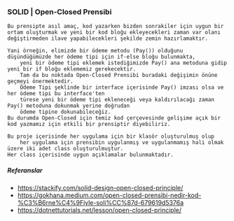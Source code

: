 ### SOLID | Open-Closed Prensibi

```
Bu prensipte asıl amaç, kod yazarken bizden sonrakiler için uygun bir ortam oluşturmak ve yeni bir kod bloğu ekleyecekleri zaman var olanı değiştirmeden ilave yapabilecekleri şekilde zemin hazırlamaktır.

Yani örneğin, elimizde bir ödeme metodu (Pay()) olduğunu düşündüğümüzde her ödeme tipi için if-else bloğu bulunmakta,
	yeni bir ödeme tipi eklemek istediğimizde Pay() ana metoduna gidip yeni bir if bloğu eklememiz gerekecektir.
	Tam da bu noktada Open-Closed Prensibi buradaki değişimin önüne geçmeyi önermektedir.
	Ödeme Tipi şeklinde bir interface içerisinde Pay() imzası olsa ve her ödeme tipi bu interface'ten
	türese yeni bir ödeme tipi ekleneceği veya kaldırılacağı zaman Pay() metoduna dokunmak yerine doğrudan
	ödeme tipine dokunabileceğiz.
Bu durumda Open-Closed için temiz kod çerçevesinde gelişime açık bir kod yazmamız için etkili bir prensiptir diyebiliriz.
```

```
Bu proje içerisinde her uygulama için bir klasör oluşturulmuş olup 
	her uygulama için prensibin uygulanmış ve uygulanmamış hali olmak üzere iki adet class oluşturulmuştur.
Her class içerisinde uygun açıklamalar bulunmaktadır.
```

##### Referanslar
* https://stackify.com/solid-design-open-closed-principle/
* https://gokhana.medium.com/open-closed-prensibi-nedir-kod-%C3%B6rne%C4%9Fiyle-soli%CC%87d-679619d5376a
* https://dotnettutorials.net/lesson/open-closed-principle/

